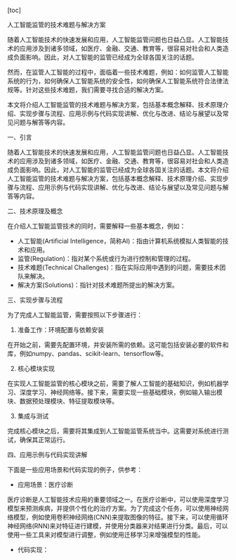 
[toc]                    
                
                
人工智能监管的技术难题与解决方案

随着人工智能技术的快速发展和应用，人工智能监管问题也日益凸显。人工智能技术的应用涉及到诸多领域，如医疗、金融、交通、教育等，很容易对社会和人类造成负面影响。因此，对人工智能的监管已经成为全球各国关注的话题。

然而，在监管人工智能的过程中，面临着一些技术难题，例如：如何监管人工智能系统的行为，如何确保人工智能系统的安全性，如何确保人工智能系统符合法律法规等。针对这些技术难题，我们需要寻找合适的解决方案。

本文将介绍人工智能监管的技术难题与解决方案，包括基本概念解释、技术原理介绍、实现步骤与流程、应用示例与代码实现讲解、优化与改进、结论与展望以及常见问题与解答等内容。

一、引言

随着人工智能技术的快速发展和应用，人工智能监管问题也日益凸显。人工智能技术的应用涉及到诸多领域，如医疗、金融、交通、教育等，很容易对社会和人类造成负面影响。因此，对人工智能的监管已经成为全球各国关注的话题。本文将介绍人工智能监管的技术难题与解决方案，包括基本概念解释、技术原理介绍、实现步骤与流程、应用示例与代码实现讲解、优化与改进、结论与展望以及常见问题与解答等内容。

二、技术原理及概念

在介绍人工智能监管技术的同时，需要解释一些基本概念，例如：

- 人工智能(Artificial Intelligence，简称AI)：指由计算机系统模拟人类智能的技术和应用。
- 监管(Regulation)：指对某个系统或行为进行控制和管理的过程。
- 技术难题(Technical Challenges)：指在实际应用中遇到的问题，需要技术团队来解决。
- 解决方案(Solutions)：指针对技术难题所提出的解决方案。

三、实现步骤与流程

为了完成人工智能监管，需要按照以下步骤进行：

1. 准备工作：环境配置与依赖安装

在开始之前，需要先配置环境，并安装所需的依赖。这可能包括安装必要的软件和库，例如numpy、pandas、scikit-learn、tensorflow等。

2. 核心模块实现

在实现人工智能监管的核心模块之前，需要了解人工智能的基础知识，例如机器学习、深度学习、神经网络等。接下来，需要实现一些基础模块，例如输入输出模块、数据预处理模块、特征提取模块等。

3. 集成与测试

完成核心模块之后，需要将其集成到人工智能监管系统当中。这需要对系统进行测试，确保其正常运行。

四、应用示例与代码实现讲解

下面是一些应用场景和代码实现的例子，供参考：

- 应用场景：医疗诊断

医疗诊断是人工智能技术应用的重要领域之一。在医疗诊断中，可以使用深度学习模型来预测疾病，并提供个性化的治疗方案。为了完成这个任务，可以使用神经网络模型，例如使用卷积神经网络(CNN)来提取图像的特征。接下来，可以使用循环神经网络(RNN)来对特征进行建模，并使用分类器来对结果进行分类。最后，可以使用一些工具来对模型进行调整，例如使用迁移学习来增强模型的性能。

- 代码实现：

